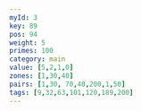 ```yaml
---
myId: 3
key: 89
pos: 94
weight: 5
primes: 100
category: main
value: [5,2,1,0]
zones: [1,30,40]
pairs: [1,30, 70,40,200,1,50]
tags: [9,32,63,101,120,189,200]
---
```

